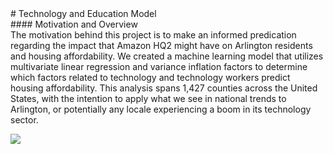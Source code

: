 <div id="content"># Technology and Education Model

<div class="card-header py-3">#### Motivation and Overview</div>

<div class="card-body">The motivation behind this project is to make an informed predication regarding the impact that Amazon HQ2 might have on Arlington residents and housing affordability. We created a machine learning model that utilizes multivariate linear regression and variance inflation factors to determine which factors related to technology and technology workers predict housing affordability. This analysis spans 1,427 counties across the United States, with the intention to apply what we see in national trends to Arlington, or potentially any locale experiencing a boom in its technology sector.

<div class="row">

<div class="col-md-10" stle="padding-left: 1000px">

<div class="tableauPlaceholder" id="viz1566602504993" style="position: relative">

<noscript>[![ ](https://public.tableau.com/static/images/YH/YHBDZG2J3/1_rss.png)](#)</noscript>

<object class="tableauViz" style="display:none;"><param name="host_url" value="https%3A%2F%2Fpublic.tableau.com%2F"> <param name="embed_code_version" value="3"> <param name="path" value="shared/YHBDZG2J3"> <param name="toolbar" value="yes"> <param name="static_image" value="https://public.tableau.com/static/images/YH/YHBDZG2J3/1.png"> <param name="animate_transition" value="yes"> <param name="display_static_image" value="yes"> <param name="display_spinner" value="yes"> <param name="display_overlay" value="yes"> <param name="display_count" value="yes"> <param name="filter" value="publish=yes"></object></div>

<script type="text/javascript">var divElement = document.getElementById('viz1566602504993'); var vizElement = divElement.getElementsByTagName('object')[0]; vizElement.style.width = '100%'; vizElement.style.height = (divElement.offsetWidth * 0.75) + 'px'; var scriptElement = document.createElement('script'); scriptElement.src = 'https://public.tableau.com/javascripts/api/viz_v1.js'; vizElement.parentNode.insertBefore(scriptElement, vizElement);</script></div>

</div>

</div>

</div>